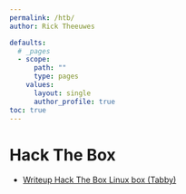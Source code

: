 ```yaml
---
permalink: /htb/
author: Rick Theeuwes

defaults:
  # _pages
  - scope:
      path: ""
      type: pages
    values:
      layout: single
      author_profile: true
toc: true
---
```


# Hack The Box

- [Writeup Hack The Box Linux box (Tabby)](htb_linux/)
